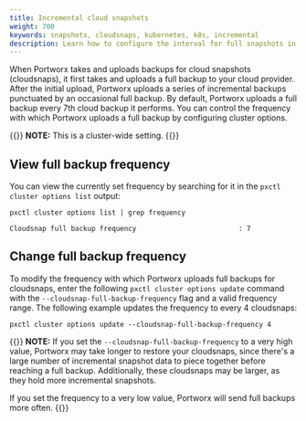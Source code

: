 ```yaml
---
title: Incremental cloud snapshots
weight: 700
keywords: snapshots, cloudsnaps, kubernetes, k8s, incremental
description: Learn how to configure the interval for full snapshots in cloudsnaps.
---
```


When Portworx takes and uploads backups for cloud snapshots (cloudsnaps), it first takes and uploads a full backup to your cloud provider. After the initial upload, Portworx uploads a series of incremental backups punctuated by an occasional full backup. By default, Portworx uploads a full backup every 7th cloud backup it performs. You can control the frequency with which Portworx uploads a full backup by configuring cluster options. 

{{<info>}}
**NOTE:** This is a cluster-wide setting.
{{</info>}}

## View full backup frequency

You can view the currently set frequency by searching for it in the `pxctl cluster options list` output:
 
```text
pxctl cluster options list | grep frequency
```
```output
Cloudsnap full backup frequency                         : 7
```
 
## Change full backup frequency

To modify the frequency with which Portworx uploads full backups for cloudsnaps, enter the following `pxctl cluster options update` command with the `--cloudsnap-full-backup-frequency` flag and a valid frequency range. The following example updates the frequency to every 4 cloudsnaps:

```text
pxctl cluster options update --cloudsnap-full-backup-frequency 4
```

{{<info>}}
**NOTE:** If you set the `--cloudsnap-full-backup-frequency` to a very high value, Portworx may take longer to restore your cloudsnaps, since there's a large number of incremental snapshot data to piece together before reaching a full backup. Additionally, these cloudsnaps may be larger, as they hold more incremental snapshots. 

If you set the frequency to a very low value, Portworx will send full backups more often.
{{</info>}}